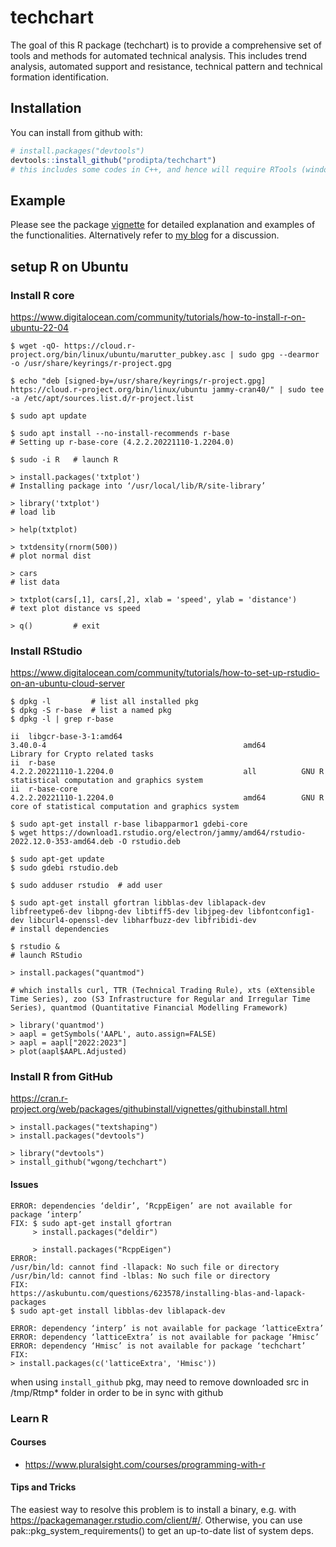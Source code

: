 # techchart

The goal of this R package (techchart) is to provide a comprehensive set of tools and methods for automated technical analysis. This includes trend analysis, automated support and resistance, technical pattern and technical formation identification.

## Installation

You can install from github with:

```R
# install.packages("devtools")
devtools::install_github("prodipta/techchart")
# this includes some codes in C++, and hence will require RTools (windows) or Xcode (Mac) and compilers/ libraries for building from source
```
## Example

Please see the package [vignette](vignettes/techchart.md) for detailed explanation and examples of the functionalities. Alternatively refer to [my blog](http://prodiptag.blogspot.com/2016/10/systematic-trading-r-package-for.html) for a discussion.


## setup R on Ubuntu

### Install R core

https://www.digitalocean.com/community/tutorials/how-to-install-r-on-ubuntu-22-04

```
$ wget -qO- https://cloud.r-project.org/bin/linux/ubuntu/marutter_pubkey.asc | sudo gpg --dearmor -o /usr/share/keyrings/r-project.gpg

$ echo "deb [signed-by=/usr/share/keyrings/r-project.gpg] https://cloud.r-project.org/bin/linux/ubuntu jammy-cran40/" | sudo tee -a /etc/apt/sources.list.d/r-project.list

$ sudo apt update

$ sudo apt install --no-install-recommends r-base  
# Setting up r-base-core (4.2.2.20221110-1.2204.0) 

$ sudo -i R   # launch R

> install.packages('txtplot')
# Installing package into ‘/usr/local/lib/R/site-library’

> library('txtplot')
# load lib

> help(txtplot)

> txtdensity(rnorm(500))
# plot normal dist

> cars   
# list data

> txtplot(cars[,1], cars[,2], xlab = 'speed', ylab = 'distance')
# text plot distance vs speed

> q()         # exit
```

### Install RStudio
https://www.digitalocean.com/community/tutorials/how-to-set-up-rstudio-on-an-ubuntu-cloud-server

```
$ dpkg -l         # list all installed pkg
$ dpkg -S r-base  # list a named pkg
$ dpkg -l | grep r-base

ii  libgcr-base-3-1:amd64                                       3.40.0-4                                            amd64        Library for Crypto related tasks
ii  r-base                                                      4.2.2.20221110-1.2204.0                             all          GNU R statistical computation and graphics system
ii  r-base-core                                                 4.2.2.20221110-1.2204.0                             amd64        GNU R core of statistical computation and graphics system

$ sudo apt-get install r-base libapparmor1 gdebi-core
$ wget https://download1.rstudio.org/electron/jammy/amd64/rstudio-2022.12.0-353-amd64.deb -O rstudio.deb

$ sudo apt-get update
$ sudo gdebi rstudio.deb

$ sudo adduser rstudio  # add user

$ sudo apt-get install gfortran libblas-dev liblapack-dev libfreetype6-dev libpng-dev libtiff5-dev libjpeg-dev libfontconfig1-dev libcurl4-openssl-dev libharfbuzz-dev libfribidi-dev 
# install dependencies

$ rstudio & 
# launch RStudio

> install.packages("quantmod")

# which installs curl, TTR (Technical Trading Rule), xts (eXtensible Time Series), zoo (S3 Infrastructure for Regular and Irregular Time Series), quantmod (Quantitative Financial Modelling Framework)

> library('quantmod') 
> aapl = getSymbols('AAPL', auto.assign=FALSE)
> aapl = aapl["2022:2023"] 
> plot(aapl$AAPL.Adjusted)

```

### Install R from GitHub

https://cran.r-project.org/web/packages/githubinstall/vignettes/githubinstall.html

```
> install.packages("textshaping")
> install.packages("devtools")

> library("devtools")
> install_github("wgong/techchart")
```

#### Issues
```
ERROR: dependencies ‘deldir’, ‘RcppEigen’ are not available for package ‘interp’
FIX: $ sudo apt-get install gfortran
     > install.packages("deldir")

     > install.packages("RcppEigen")
ERROR: 
/usr/bin/ld: cannot find -llapack: No such file or directory
/usr/bin/ld: cannot find -lblas: No such file or directory
FIX: 
https://askubuntu.com/questions/623578/installing-blas-and-lapack-packages
$ sudo apt-get install libblas-dev liblapack-dev

ERROR: dependency ‘interp’ is not available for package ‘latticeExtra’
ERROR: dependency ‘latticeExtra’ is not available for package ‘Hmisc’
ERROR: dependency ‘Hmisc’ is not available for package ‘techchart’
FIX:
> install.packages(c('latticeExtra', 'Hmisc'))
```

when using `install_github` pkg, may need to remove downloaded src in /tmp/Rtmp* folder in order to be in sync with github

### Learn R

#### Courses
- https://www.pluralsight.com/courses/programming-with-r

#### Tips and Tricks
The easiest way to resolve this problem is to install a binary, e.g. with https://packagemanager.rstudio.com/client/#/. Otherwise, you can use pak::pkg_system_requirements() to get an up-to-date list of system deps.